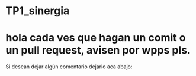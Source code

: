 # TP1_sinergia
# hola cada ves que hagan un comit o un pull request, avisen por wpps pls. 
Si desean dejar algún comentario dejarlo aca abajo:
